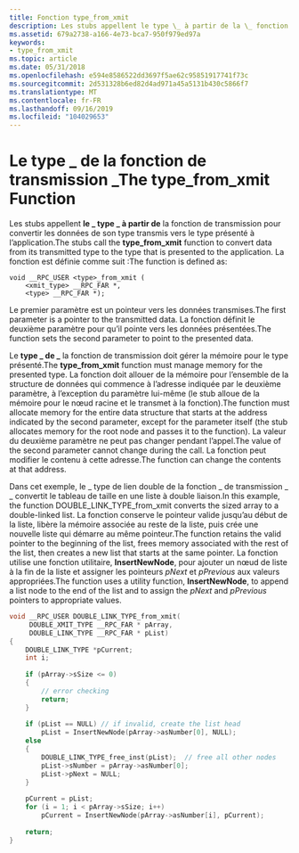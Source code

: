 ```yaml
---
title: Fonction type_from_xmit
description: Les stubs appellent le type \_ à partir de la \_ fonction de transmission pour convertir les données de son type transmis vers le type présenté à l’application.
ms.assetid: 679a2738-a166-4e73-bca7-950f979ed97a
keywords:
- type_from_xmit
ms.topic: article
ms.date: 05/31/2018
ms.openlocfilehash: e594e8586522dd3697f5ae62c95851917741f73c
ms.sourcegitcommit: 2d531328b6ed82d4ad971a45a5131b430c5866f7
ms.translationtype: MT
ms.contentlocale: fr-FR
ms.lasthandoff: 09/16/2019
ms.locfileid: "104029653"
---
```

# <a name="the-type_from_xmit-function"></a><span data-ttu-id="5ea6c-104">Le type \_ de la fonction de transmission \_</span><span class="sxs-lookup"><span data-stu-id="5ea6c-104">The type\_from\_xmit Function</span></span>

<span data-ttu-id="5ea6c-105">Les stubs appellent **le \_ type \_ à partir de** la fonction de transmission pour convertir les données de son type transmis vers le type présenté à l’application.</span><span class="sxs-lookup"><span data-stu-id="5ea6c-105">The stubs call the **type\_from\_xmit** function to convert data from its transmitted type to the type that is presented to the application.</span></span> <span data-ttu-id="5ea6c-106">La fonction est définie comme suit :</span><span class="sxs-lookup"><span data-stu-id="5ea6c-106">The function is defined as:</span></span>

``` syntax
void __RPC_USER <type>_from_xmit ( 
    <xmit_type> __RPC_FAR *, 
    <type> __RPC_FAR *);
```

<span data-ttu-id="5ea6c-107">Le premier paramètre est un pointeur vers les données transmises.</span><span class="sxs-lookup"><span data-stu-id="5ea6c-107">The first parameter is a pointer to the transmitted data.</span></span> <span data-ttu-id="5ea6c-108">La fonction définit le deuxième paramètre pour qu’il pointe vers les données présentées.</span><span class="sxs-lookup"><span data-stu-id="5ea6c-108">The function sets the second parameter to point to the presented data.</span></span>

<span data-ttu-id="5ea6c-109">Le **type \_ de \_** la fonction de transmission doit gérer la mémoire pour le type présenté.</span><span class="sxs-lookup"><span data-stu-id="5ea6c-109">The **type\_from\_xmit** function must manage memory for the presented type.</span></span> <span data-ttu-id="5ea6c-110">La fonction doit allouer de la mémoire pour l’ensemble de la structure de données qui commence à l’adresse indiquée par le deuxième paramètre, à l’exception du paramètre lui-même (le stub alloue de la mémoire pour le nœud racine et le transmet à la fonction).</span><span class="sxs-lookup"><span data-stu-id="5ea6c-110">The function must allocate memory for the entire data structure that starts at the address indicated by the second parameter, except for the parameter itself (the stub allocates memory for the root node and passes it to the function).</span></span> <span data-ttu-id="5ea6c-111">La valeur du deuxième paramètre ne peut pas changer pendant l’appel.</span><span class="sxs-lookup"><span data-stu-id="5ea6c-111">The value of the second parameter cannot change during the call.</span></span> <span data-ttu-id="5ea6c-112">La fonction peut modifier le contenu à cette adresse.</span><span class="sxs-lookup"><span data-stu-id="5ea6c-112">The function can change the contents at that address.</span></span>

<span data-ttu-id="5ea6c-113">Dans cet exemple, le \_ type de lien double de la fonction \_ de transmission \_ \_ convertit le tableau de taille en une liste à double liaison.</span><span class="sxs-lookup"><span data-stu-id="5ea6c-113">In this example, the function DOUBLE\_LINK\_TYPE\_from\_xmit converts the sized array to a double-linked list.</span></span> <span data-ttu-id="5ea6c-114">La fonction conserve le pointeur valide jusqu’au début de la liste, libère la mémoire associée au reste de la liste, puis crée une nouvelle liste qui démarre au même pointeur.</span><span class="sxs-lookup"><span data-stu-id="5ea6c-114">The function retains the valid pointer to the beginning of the list, frees memory associated with the rest of the list, then creates a new list that starts at the same pointer.</span></span> <span data-ttu-id="5ea6c-115">La fonction utilise une fonction utilitaire, **InsertNewNode**, pour ajouter un nœud de liste à la fin de la liste et assigner les pointeurs *pNext* et *pPrevious* aux valeurs appropriées.</span><span class="sxs-lookup"><span data-stu-id="5ea6c-115">The function uses a utility function, **InsertNewNode**, to append a list node to the end of the list and to assign the *pNext* and *pPrevious* pointers to appropriate values.</span></span>


```C++
void __RPC_USER DOUBLE_LINK_TYPE_from_xmit(
     DOUBLE_XMIT_TYPE __RPC_FAR * pArray,
     DOUBLE_LINK_TYPE __RPC_FAR * pList)
{
    DOUBLE_LINK_TYPE *pCurrent;
    int i;
 
    if (pArray->sSize <= 0) 
    {  
        // error checking
        return;
    }
 
    if (pList == NULL) // if invalid, create the list head
        pList = InsertNewNode(pArray->asNumber[0], NULL);             
    else 
    {    
        DOUBLE_LINK_TYPE_free_inst(pList);  // free all other nodes
        pList->sNumber = pArray->asNumber[0];
        pList->pNext = NULL; 
    }
 
    pCurrent = pList; 
    for (i = 1; i < pArray->sSize; i++)  
        pCurrent = InsertNewNode(pArray->asNumber[i], pCurrent);
    
    return;
}
```



 

 




